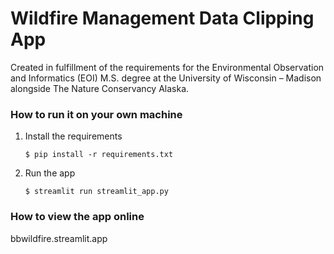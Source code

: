 # Wildfire Management Data Clipping App 

Created in fulfillment of the requirements for the Environmental Observation and Informatics (EOI) M.S. degree at the University of Wisconsin – Madison alongside The Nature Conservancy Alaska.


### How to run it on your own machine

1. Install the requirements

   ```
   $ pip install -r requirements.txt
   ```

2. Run the app

   ```
   $ streamlit run streamlit_app.py
   ```

### How to view the app online 

bbwildfire.streamlit.app
